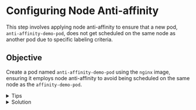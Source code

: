 # Configuring Node Anti-affinity

This step involves applying node anti-affinity to ensure that a new pod, `anti-affinity-demo-pod`, does not get scheduled on the same node as another pod due to specific labeling criteria.

## Objective

Create a pod named `anti-affinity-demo-pod` using the `nginx` image, ensuring it employs node anti-affinity to avoid being scheduled on the same node as the `affinity-demo-pod`.

<details>
<summary>Tips</summary>

- Construct a pod definition for `anti-affinity-demo-pod` that includes node anti-affinity rules to avoid scheduling on the node with `disktype=ssd`.
- The "anti-affinity" rule doesn't explicitly exist, you can use a "NotIn" operator instead.

</details>

<details>
<summary>Solution</summary>

Below is an example approach for your pod's anti-affinity rule:

```yaml
apiVersion: v1
kind: Pod
metadata:
  name: anti-affinity-demo-pod
spec:
  containers:
    - name: nginx
      image: nginx
  affinity:
    nodeAffinity:
      requiredDuringSchedulingIgnoredDuringExecution:
        nodeSelectorTerms:
          - matchExpressions:
              - key: disktype
                operator: NotIn
                values:
                  - ssd
```

This example ensures your pod does not schedule on nodes with the `disktype=ssd` label.

</details>
